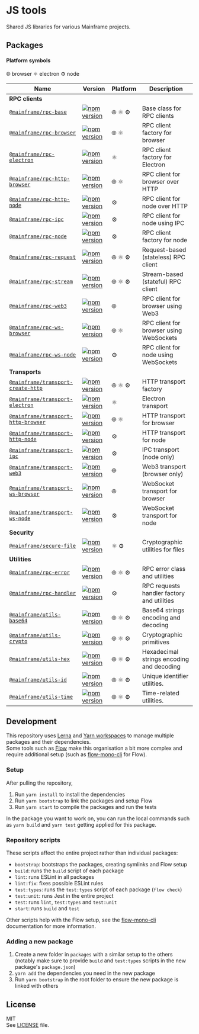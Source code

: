 # JS tools

Shared JS libraries for various Mainframe projects.

## Packages

#### Platform symbols

🌐 browser
⚛️ electron
⚙️ node

| Name | Version | Platform | Description |
| ---- | ------- | -------- | ----------- |
| **RPC clients**
| [`@mainframe/rpc-base`](/packages/rpc-base) | [![npm version](https://img.shields.io/npm/v/@mainframe/rpc-base.svg)](https://www.npmjs.com/package/@mainframe/rpc-base) | 🌐 ⚛️ ⚙️ | Base class for RPC clients
| [`@mainframe/rpc-browser`](/packages/rpc-browser) | [![npm version](https://img.shields.io/npm/v/@mainframe/rpc-browser.svg)](https://www.npmjs.com/package/@mainframe/rpc-browser) | 🌐 ⚛️ | RPC client factory for browser
| [`@mainframe/rpc-electron`](/packages/rpc-electron) | [![npm version](https://img.shields.io/npm/v/@mainframe/rpc-electron.svg)](https://www.npmjs.com/package/@mainframe/rpc-electron) | ⚛️ | RPC client factory for Electron
| [`@mainframe/rpc-http-browser`](/packages/rpc-http-browser) | [![npm version](https://img.shields.io/npm/v/@mainframe/rpc-http-browser.svg)](https://www.npmjs.com/package/@mainframe/rpc-http-browser) | 🌐 ⚛️ | RPC client for browser over HTTP
| [`@mainframe/rpc-http-node`](/packages/rpc-http-node) | [![npm version](https://img.shields.io/npm/v/@mainframe/rpc-http-node.svg)](https://www.npmjs.com/package/@mainframe/rpc-http-node) | ⚙️ | RPC client for node over HTTP
| [`@mainframe/rpc-ipc`](/packages/rpc-ipc) | [![npm version](https://img.shields.io/npm/v/@mainframe/rpc-ipc.svg)](https://www.npmjs.com/package/@mainframe/rpc-ipc) | ⚙️ | RPC client for node using IPC
| [`@mainframe/rpc-node`](/packages/rpc-node) | [![npm version](https://img.shields.io/npm/v/@mainframe/rpc-node.svg)](https://www.npmjs.com/package/@mainframe/rpc-node) | ⚙️ | RPC client factory for node
| [`@mainframe/rpc-request`](/packages/rpc-request) | [![npm version](https://img.shields.io/npm/v/@mainframe/rpc-request.svg)](https://www.npmjs.com/package/@mainframe/rpc-request) | 🌐 ⚛️ ⚙️ | Request-based (stateless) RPC client
| [`@mainframe/rpc-stream`](/packages/rpc-stream) | [![npm version](https://img.shields.io/npm/v/@mainframe/rpc-stream.svg)](https://www.npmjs.com/package/@mainframe/rpc-stream) | 🌐 ⚛️ ⚙️ | Stream-based (stateful) RPC client
| [`@mainframe/rpc-web3`](/packages/rpc-web3) | [![npm version](https://img.shields.io/npm/v/@mainframe/rpc-web3.svg)](https://www.npmjs.com/package/@mainframe/rpc-web3) | 🌐 | RPC client for browser using Web3
| [`@mainframe/rpc-ws-browser`](/packages/rpc-ws-browser) | [![npm version](https://img.shields.io/npm/v/@mainframe/rpc-ws-browser.svg)](https://www.npmjs.com/package/@mainframe/rpc-ws-browser) | 🌐 ⚛️ | RPC client for browser using WebSockets
| [`@mainframe/rpc-ws-node`](/packages/rpc-ws-node) | [![npm version](https://img.shields.io/npm/v/@mainframe/rpc-ws-node.svg)](https://www.npmjs.com/package/@mainframe/rpc-ws-node) | ⚙️ | RPC client for node using WebSockets
| **Transports**
| [`@mainframe/transport-create-http`](/packages/transport-create-http) | [![npm version](https://img.shields.io/npm/v/@mainframe/transport-create-http.svg)](https://www.npmjs.com/package/@mainframe/transport-create-http) | 🌐 ⚛️ ⚙️ | HTTP transport factory
| [`@mainframe/transport-electron`](/packages/transport-electron) | [![npm version](https://img.shields.io/npm/v/@mainframe/transport-electron.svg)](https://www.npmjs.com/package/@mainframe/transport-electron) | ⚛️ | Electron transport
| [`@mainframe/transport-http-browser`](/packages/transport-http-browser) | [![npm version](https://img.shields.io/npm/v/@mainframe/transport-http-browser.svg)](https://www.npmjs.com/package/@mainframe/transport-http-browser) | 🌐 ⚛️ | HTTP transport for browser
| [`@mainframe/transport-http-node`](/packages/transport-http-node) | [![npm version](https://img.shields.io/npm/v/@mainframe/transport-http-node.svg)](https://www.npmjs.com/package/@mainframe/transport-http-node) | ⚙️ | HTTP transport for node
| [`@mainframe/transport-ipc`](/packages/transport-ipc) | [![npm version](https://img.shields.io/npm/v/@mainframe/transport-ipc.svg)](https://www.npmjs.com/package/@mainframe/transport-ipc) | ⚙️ | IPC transport (node only)
| [`@mainframe/transport-web3`](/packages/transport-web3) | [![npm version](https://img.shields.io/npm/v/@mainframe/transport-web3.svg)](https://www.npmjs.com/package/@mainframe/transport-web3) | 🌐 | Web3 transport (browser only)
| [`@mainframe/transport-ws-browser`](/packages/transport-ws-browser) | [![npm version](https://img.shields.io/npm/v/@mainframe/transport-ws-browser.svg)](https://www.npmjs.com/package/@mainframe/transport-ws-browser) | 🌐 | WebSocket transport for browser
| [`@mainframe/transport-ws-node`](/packages/transport-ws-node) | [![npm version](https://img.shields.io/npm/v/@mainframe/transport-ws-node.svg)](https://www.npmjs.com/package/@mainframe/transport-ws-node) | ⚙️ | WebSocket transport for node
| **Security**
| [`@mainframe/secure-file`](/packages/secure-file) | [![npm version](https://img.shields.io/npm/v/@mainframe/secure-file.svg)](https://www.npmjs.com/package/@mainframe/secure-file) | ⚛️ ⚙️ | Cryptographic utilities for files
| **Utilities**
| [`@mainframe/rpc-error`](/packages/rpc-error) | [![npm version](https://img.shields.io/npm/v/@mainframe/rpc-error.svg)](https://www.npmjs.com/package/@mainframe/rpc-error) | 🌐 ⚛️ ⚙️ | RPC error class and utilities
| [`@mainframe/rpc-handler`](/packages/rpc-handler) | [![npm version](https://img.shields.io/npm/v/@mainframe/rpc-handler.svg)](https://www.npmjs.com/package/@mainframe/rpc-handler) | ⚙️ | RPC requests handler factory and utilities
| [`@mainframe/utils-base64`](/packages/utils-base64) | [![npm version](https://img.shields.io/npm/v/@mainframe/utils-base64.svg)](https://www.npmjs.com/package/@mainframe/utils-base64) | 🌐 ⚛️ ⚙️ | Base64 strings encoding and decoding
| [`@mainframe/utils-crypto`](/packages/utils-crypto) | [![npm version](https://img.shields.io/npm/v/@mainframe/utils-crypto.svg)](https://www.npmjs.com/package/@mainframe/utils-crypto) | 🌐 ⚛️ ⚙️ | Cryptographic primitives
| [`@mainframe/utils-hex`](/packages/utils-hex) | [![npm version](https://img.shields.io/npm/v/@mainframe/utils-hex.svg)](https://www.npmjs.com/package/@mainframe/utils-hex) | 🌐 ⚛️ ⚙️ | Hexadecimal strings encoding and decoding
| [`@mainframe/utils-id`](/packages/utils-id) | [![npm version](https://img.shields.io/npm/v/@mainframe/utils-id.svg)](https://www.npmjs.com/package/@mainframe/utils-id) | 🌐 ⚛️ ⚙️ | Unique identifier utilities.
| [`@mainframe/utils-time`](/packages/utils-time) | [![npm version](https://img.shields.io/npm/v/@mainframe/utils-time.svg)](https://www.npmjs.com/package/@mainframe/utils-time) | 🌐 ⚛️ ⚙️ | Time-related utilities.

## Development

This repository uses [Lerna](https://github.com/lerna/lerna) and [Yarn workspaces](https://yarnpkg.com/lang/en/docs/workspaces/) to manage multiple packages and their dependencies.  
Some tools such as [Flow](https://flow.org/) make this organisation a bit more complex and require additional setup (such as [flow-mono-cli](https://github.com/ImmoweltGroup/flow-mono-cli) for Flow).

### Setup

After pulling the repository,

1.  Run `yarn install` to install the dependencies
1.  Run `yarn bootstrap` to link the packages and setup Flow
1.  Run `yarn start` to compile the packages and run the tests

In the package you want to work on, you can run the local commands such as `yarn build` and `yarn test` getting applied for this package.

### Repository scripts

These scripts affect the entire project rather than individual packages:

- `bootstrap`: bootstraps the packages, creating symlinks and Flow setup
- `build`: runs the `build` script of each package
- `lint`: runs ESLint in all packages
- `lint:fix`: fixes possible ESLint rules
- `test:types`: runs the `test:types` script of each package (`flow check`)
- `test:unit`: runs Jest in the entire project
- `test`: runs `lint`, `test:types` and `test:unit`
- `start`: runs `build` and `test`

Other scripts help with the Flow setup, see the [flow-mono-cli](https://github.com/ImmoweltGroup/flow-mono-cli) documentation for more information.

### Adding a new package

1.  Create a new folder in `packages` with a similar setup to the others (notably make sure to provide `build` and `test:types` scripts in the new package's `package.json`)
1.  `yarn add` the dependencies you need in the new package
1.  Run `yarn bootstrap` in the root folder to ensure the new package is linked with others

## License

MIT\
See [LICENSE](LICENSE) file.
